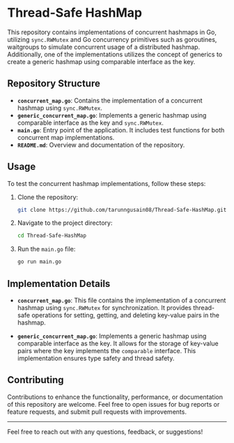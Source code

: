 # Thread-Safe HashMap

This repository contains implementations of concurrent hashmaps in Go, utilizing `sync.RWMutex` and Go concurrency primitives such as goroutines, waitgroups to simulate concurrent usage of a distributed hashmap. Additionally, one of the implementations utilizes the concept of generics to create a generic hashmap using comparable interface as the key.

## Repository Structure

- **`concurrent_map.go`**: Contains the implementation of a concurrent hashmap using `sync.RWMutex`.
- **`generic_concurrent_map.go`**: Implements a generic hashmap using comparable interface as the key and `sync.RWMutex`.
- **`main.go`**: Entry point of the application. It includes test functions for both concurrent map implementations.
- **`README.md`**: Overview and documentation of the repository.

## Usage

To test the concurrent hashmap implementations, follow these steps:

1. Clone the repository:

    ```bash
    git clone https://github.com/tarunngusain08/Thread-Safe-HashMap.git
    ```

2. Navigate to the project directory:

    ```bash
    cd Thread-Safe-HashMap
    ```

3. Run the `main.go` file:

    ```bash
    go run main.go
    ```

## Implementation Details

- **`concurrent_map.go`**: This file contains the implementation of a concurrent hashmap using `sync.RWMutex` for synchronization. It provides thread-safe operations for setting, getting, and deleting key-value pairs in the hashmap.

- **`generic_concurrent_map.go`**: Implements a generic hashmap using comparable interface as the key. It allows for the storage of key-value pairs where the key implements the `comparable` interface. This implementation ensures type safety and thread safety.

## Contributing

Contributions to enhance the functionality, performance, or documentation of this repository are welcome. Feel free to open issues for bug reports or feature requests, and submit pull requests with improvements.

---
Feel free to reach out with any questions, feedback, or suggestions!
